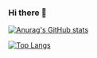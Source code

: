 ### Hi there 👋

[![Anurag's GitHub stats](https://github-readme-stats.vercel.app/api?username=xiaojun1994&count_private=true&show_icons=true&theme=tokyonight)](https://github.com/anuraghazra/github-readme-stats)

[![Top Langs](https://github-readme-stats.vercel.app/api/top-langs/?username=xiaojun1994&layout=compact&theme=tokyonight)](https://github.com/anuraghazra/github-readme-stats)
